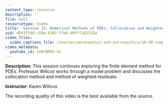 ```yaml
---
content_type: resource
description: ''
file: null
resourcetype: Video
title: 'Session 15: Numerical Methods of PDEs: Collocation and Weighted Residuals'
uid: d043f5dd-c59e-8303-ffe8-b0fff282f32a
video_files:
  video_captions_file: /courses/aeronautics-and-astronautics/16-90-computational-methods-in-aerospace-engineering-spring-2014/lecture-videos/session-15-numerical-methods-of-pdes-collocation-and-weighted-residuals/le8rBOOV-Xs.vtt
video_metadata:
  youtube_id: le8rBOOV-Xs
---
```


**Description:** This session continues exploring the finite element method for PDEs. Professor Willcox works through a model problem and discusses the collocation method and method of weighted residuals.

**Instructor:** Karen Willcox

The recording quality of this video is the best available from the source.